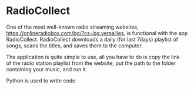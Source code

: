 # RadioCollect
One of the most well-known radio streaming websites, https://onlineradiobox.com/bg/?cs=bg.versailles, is functional with the app RadioCollect. RadioCollect downloads a daily (for last 7days) playlist of songs, scans the titles, and saves them to the computer.

The application is quite simple to use, all you have to do is copy the link of the radio station playlist from the website, put the path to the folder containing your music, and run it.

Python is used to write code.
